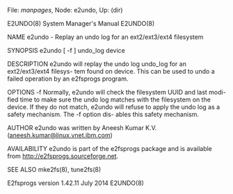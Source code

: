 File: *manpages*,  Node: e2undo,  Up: (dir)

E2UNDO(8)                   System Manager's Manual                  E2UNDO(8)



NAME
       e2undo - Replay an undo log for an ext2/ext3/ext4 filesystem

SYNOPSIS
       e2undo [ -f ] undo_log device

DESCRIPTION
       e2undo will replay the undo log undo_log for an ext2/ext3/ext4 filesys-
       tem found on device.  This can be used to undo a failed operation by an
       e2fsprogs program.

OPTIONS
       -f     Normally,  e2undo  will check the filesystem UUID and last modi-
              fied time to make sure the undo log matches with the  filesystem
              on  the  device.   If  they  do not match, e2undo will refuse to
              apply the undo log as a safety mechanism.  The  -f  option  dis-
              ables this safety mechanism.

AUTHOR
       e2undo       was       written      by      Aneesh      Kumar      K.V.
       (aneesh.kumar@linux.vnet.ibm.com)

AVAILABILITY
       e2undo  is  part  of  the  e2fsprogs  package  and  is  available  from
       http://e2fsprogs.sourceforge.net.

SEE ALSO
       mke2fs(8), tune2fs(8)




E2fsprogs version 1.42.11          July 2014                         E2UNDO(8)
